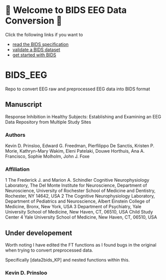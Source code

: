 # 👋 Welcome to BIDS EEG Data Conversion 👋

Click the following links if you want to

- [read the BIDS specification](https://bids-specification.readthedocs.io/en/latest/)
- [validate a BIDS dataset](https://bids-standard.github.io/bids-validator/)
- [get started with BIDS](https://bids-standard.github.io/bids-starter-kit/)
  <!-- - R -->

# BIDS_EEG
Repo to convert EEG raw and preprocessed EEG data into BIDS format

## Manuscript
Response Inhibition in Healthy Subjects: Establishing and Examining an EEG Data Repository from Multiple Study Sites 

### Authors
Kevin D. Prinsloo, Edward G. Freedman, Pierfilippo De Sanctis, Kristen P. Morie, Kathryn-Mary Wakim, Eleni Patelaki, Douwe Horthuis, Ana A. Francisco, Sophie Molholm, John J. Foxe

### Affiliation
1 The Frederick J. and Marion A. Schindler Cognitive Neurophysiology Laboratory, The Del Monte Institute for Neuroscience, Department of Neuroscience, University of Rochester School of Medicine and Dentistry, Rochester, NY 14642, USA
2 The Cognitive Neurophysiology Laboratory, Department of Pediatrics and Neuroscience, Albert Einstein College of Medicine, Bronx, New York, USA
3 Department of Psychiatry, Yale University School of Medicine, New Haven, CT, 06510, USA Child Study Center
4 Yale University School of Medicine, New Haven, CT, 06510, USA


## Under developement

Worth noting I have edited the FT functions as I found bugs in the original 
when trying to convert preprocessed data.

Specifically [data2bids_KP] and nested functions within this.

### Kevin D. Prinsloo
